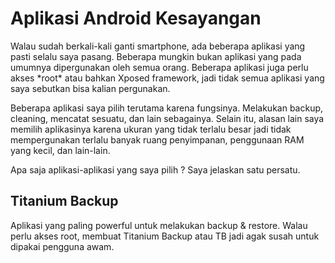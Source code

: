 # Aplikasi Android Kesayangan

Walau sudah berkali-kali ganti smartphone, ada beberapa aplikasi yang pasti selalu saya pasang. Beberapa mungkin bukan aplikasi yang pada umumnya dipergunakan oleh semua orang. Beberapa aplikasi juga perlu akses \*root\* atau bahkan Xposed framework, jadi tidak semua aplikasi yang saya sebutkan bisa kalian pergunakan.

Beberapa aplikasi saya pilih terutama karena fungsinya. Melakukan backup, cleaning, mencatat sesuatu, dan lain sebagainya. Selain itu, alasan lain saya memilih aplikasinya karena ukuran yang tidak terlalu besar jadi tidak mempergunakan terlalu banyak ruang penyimpanan, penggunaan RAM yang kecil, dan lain-lain.

Apa saja aplikasi-aplikasi yang saya pilih ? Saya jelaskan satu persatu.

## Titanium Backup

Aplikasi yang paling powerful untuk melakukan backup & restore. Walau perlu akses root, membuat Titanium Backup atau TB jadi agak susah untuk dipakai pengguna awam.
